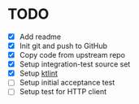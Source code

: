 # TODO

- [x] Add readme
- [x] Init git and push to GitHub
- [x] Copy code from upstream repo
- [x] Setup integration-test source set
- [x] Setup [ktlint](https://ktlint.github.io/)
- [ ] Setup initial acceptance test
- [ ] Setup test for HTTP client